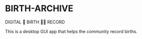 # BIRTH-ARCHIVE
DIGITAL 💾 BIRTH 🤱🏾 RECORD

This is a desktop GUI app that helps the community record births.
